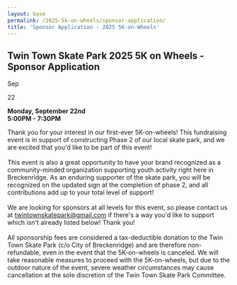 ```yaml
---
layout: base
permalink: /2025-5k-on-wheels/sponsor-application/
title: 'Sponsor Application - 2025 5K-on-Wheels'
---
```


<div class="zeffy-event-application">
<div class="info-section__text">
<h2>Twin Town Skate Park 2025 5K on Wheels - Sponsor Application</h2>
<div class="date-info-line"><div class="calendar-box"><p>Sep</p><p>22</p></div><p><b>Monday, September 22nd<br />5:00PM - 7:30PM</b></p></div>
<p>Thank you for your interest in our first-ever 5K-on-wheels! This fundraising event is in support of constructing Phase 2 of our local skate park, and we are excited that you'd like to be part of this event!<br /><br />This event is also a great opportunity to have your brand recognized as a community-minded organization supporting youth activity right here in Breckenridge. As an enduring supporter of the skate park, you will be recognized on the updated sign at the completion of phase 2, and all contributions add up to your total level of support!<br /><br />We are looking for sponsors at all levels for this event, so please contact us at <a href="mailto:twintownskatepark@gmail.com">twintownskatepark@gmail.com</a> if there's a way you'd like to support which isn't already listed below! Thank you!<br /><br />All sponsorship fees are considered a tax-deductible donation to the Twin Town Skate Park (c/o City of Breckenridge) and are therefore non-refundable, even in the event that the 5K-on-wheels is canceled. We will take reasonable measures to proceed with the 5K-on-wheels, but due to the outdoor nature of the event, severe weather circumstances may cause cancellation at the sole discretion of the Twin Town Skate Park Committee.</p>
</div>
<div class="iframe-container" style="position:relative;overflow:hidden;"><iframe title='Donation form powered by Zeffy' style='position: absolute; border: 0; top:0;left:0;bottom:0;right:0;width:100%;height:100%' src='https://www.zeffy.com/embed/ticketing/twin-town-skate-park-5k-on-wheels' allowpaymentrequest allowTransparency="true"></iframe></div>
</div>
